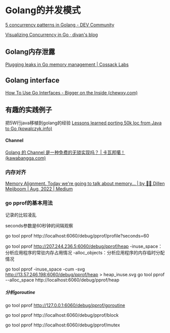 # Golang的并发模式

[5 concurrency patterns in Golang - DEV Community](https://dev.to/vietmle_/5-concurrency-patterns-in-golang-dm4?utm_source=dormosheio&utm_campaign=dormosheio)

[Visualizing Concurrency in Go · divan's blog](https://divan.dev/posts/go_concurrency_visualize/)



## Golang内存泄露

[Plugging leaks in Go memory management | Cossack Labs](https://www.cossacklabs.com/blog/investigating-go-memory-leaks/)

## Golang interface

[How To Use Go Interfaces - Bigger on the Inside (chewxy.com)](https://blog.chewxy.com/2018/03/18/golang-interfaces/)

## 有趣的实践例子

把5W行java移植到golang的经验
[Lessons learned porting 50k loc from Java to Go (kowalczyk.info)](https://blog.kowalczyk.info/article/19f2fe97f06a47c3b1f118fd06851fad/lessons-learned-porting-50k-loc-from-java-to-go.html)




#### Channel

[Golang 的 Channel 是一种免费的无锁实现吗？ | 卡瓦邦噶！ (kawabangga.com)](https://www.kawabangga.com/posts/4777)


### 内存对齐

[Memory Alignment. Today we're going to talk about memory… | by 👨‍💻 Dillen Meijboom | Aug, 2022 | Medium](https://medium.com/@dillen.dev/memory-alignment-8760a5dfc4dc)


### go pprof的基本用法

记录的比较凌乱


seconds参数是60秒钟的间隔观察

go tool pprof http://localhost:6060/debug/pprof/profile?seconds=60

go tool pprof http://207.244.236.5:6060/debug/pprof/heap
    -inuse_space：分析应用程序的常驻内存占用情况
    -alloc_objects：分析应用程序的内存临时分配情况

go tool pprof -inuse_space -cum -svg http://13.57.246.198:6060/debug/pprof/heap > heap_inuse.svg
 go tool pprof --alloc_space http://localhost:6060/debug/pprof/heap

##### 分析goroutine

 go tool pprof  http://127.0.0.1:6060/debug/pprof/goroutine

go tool pprof http://localhost:6060/debug/pprof/block

go tool pprof http://localhost:6060/debug/pprof/mutex
